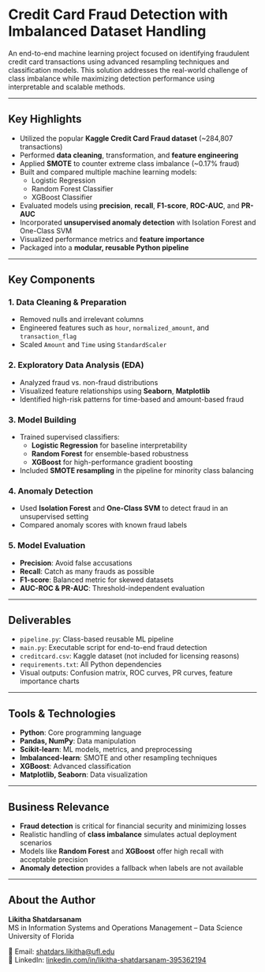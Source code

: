 
# Credit Card Fraud Detection with Imbalanced Dataset Handling

An end-to-end machine learning project focused on identifying fraudulent credit card transactions using advanced resampling techniques and classification models. This solution addresses the real-world challenge of class imbalance while maximizing detection performance using interpretable and scalable methods.

---

## Key Highlights

- Utilized the popular **Kaggle Credit Card Fraud dataset** (~284,807 transactions)
- Performed **data cleaning**, transformation, and **feature engineering**
- Applied **SMOTE** to counter extreme class imbalance (~0.17% fraud)
- Built and compared multiple machine learning models:
  - Logistic Regression
  - Random Forest Classifier
  - XGBoost Classifier
- Evaluated models using **precision**, **recall**, **F1-score**, **ROC-AUC**, and **PR-AUC**
- Incorporated **unsupervised anomaly detection** with Isolation Forest and One-Class SVM
- Visualized performance metrics and **feature importance**
- Packaged into a **modular, reusable Python pipeline**

---

## Key Components

### 1. Data Cleaning & Preparation
- Removed nulls and irrelevant columns
- Engineered features such as `hour`, `normalized_amount`, and `transaction_flag`
- Scaled `Amount` and `Time` using `StandardScaler`

### 2. Exploratory Data Analysis (EDA)
- Analyzed fraud vs. non-fraud distributions
- Visualized feature relationships using **Seaborn**, **Matplotlib**
- Identified high-risk patterns for time-based and amount-based fraud

### 3. Model Building
- Trained supervised classifiers:
  - **Logistic Regression** for baseline interpretability
  - **Random Forest** for ensemble-based robustness
  - **XGBoost** for high-performance gradient boosting
- Included **SMOTE resampling** in the pipeline for minority class balancing

### 4. Anomaly Detection
- Used **Isolation Forest** and **One-Class SVM** to detect fraud in an unsupervised setting
- Compared anomaly scores with known fraud labels

### 5. Model Evaluation
- **Precision**: Avoid false accusations
- **Recall**: Catch as many frauds as possible
- **F1-score**: Balanced metric for skewed datasets
- **AUC-ROC & PR-AUC**: Threshold-independent evaluation

---

## Deliverables

- `pipeline.py`: Class-based reusable ML pipeline
- `main.py`: Executable script for end-to-end fraud detection
- `creditcard.csv`: Kaggle dataset (not included for licensing reasons)
- `requirements.txt`: All Python dependencies
- Visual outputs: Confusion matrix, ROC curves, PR curves, feature importance charts

---

## Tools & Technologies

- **Python**: Core programming language
- **Pandas, NumPy**: Data manipulation
- **Scikit-learn**: ML models, metrics, and preprocessing
- **Imbalanced-learn**: SMOTE and other resampling techniques
- **XGBoost**: Advanced classification
- **Matplotlib, Seaborn**: Data visualization

---

## Business Relevance

- **Fraud detection** is critical for financial security and minimizing losses
- Realistic handling of **class imbalance** simulates actual deployment scenarios
- Models like **Random Forest** and **XGBoost** offer high recall with acceptable precision
- **Anomaly detection** provides a fallback when labels are not available

---

## About the Author

**Likitha Shatdarsanam**  
MS in Information Systems and Operations Management – Data Science  
University of Florida  

📧 Email: [shatdars.likitha@ufl.edu](mailto:shatdars.likitha@ufl.edu)  
🔗 LinkedIn: [linkedin.com/in/likitha-shatdarsanam-395362194](https://www.linkedin.com/in/likitha-shatdarsanam-395362194)
